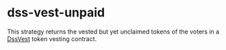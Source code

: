 # dss-vest-unpaid

This strategy returns the vested but yet unclaimed tokens of the voters in a [DssVest](https://github.com/makerdao/dss-vest) token vesting contract.
